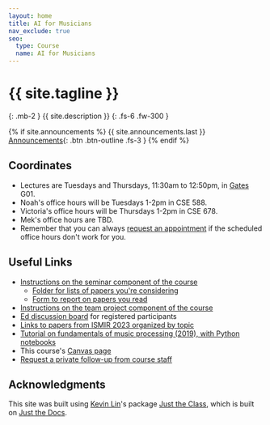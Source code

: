 ```yaml
---
layout: home
title: AI for Musicians
nav_exclude: true
seo:
  type: Course
  name: AI for Musicians
---
```


# {{ site.tagline }}
{: .mb-2 }
{{ site.description }}
{: .fs-6 .fw-300 }

{% if site.announcements %}
{{ site.announcements.last }}
[Announcements](announcements.md){: .btn .btn-outline .fs-3 }
{% endif %}

## Coordinates
- Lectures are Tuesdays and Thursdays, 11:30am to 12:50pm, in [Gates](https://www.washington.edu/classroom/CSE2+G01) G01.
- Noah's office hours will be Tuesdays 1-2pm in CSE 588. 
- Victoria's office hours will be Thursdays 1-2pm in CSE 678.
- Mek's office hours are TBD.
- Remember that you can always [request an appointment](https://nasmith.github.io/AI-for-musicians-winter24/followup/) if the scheduled office hours don't work for you.

## Useful Links

- [Instructions on the seminar component of the course](https://docs.google.com/document/d/1CBvGDv_P7EUHHDsKOh2kZangzLj61aNInrx80jiKIek/edit?usp=sharing)
  - [Folder for lists of papers you're considering](https://drive.google.com/drive/folders/1CVEQnPxVkI0ozd4TLZg6-Hd3Ny_4AYer?usp=drive_link)
  - [Form to report on papers you read](https://docs.google.com/forms/d/e/1FAIpQLSeyRSVqkMLdcV3qOaBzO6fmFOKG0l-QF8p0tyf4U88mg2aY_w/viewform)
- [Instructions on the team project component of the course](https://docs.google.com/document/d/197bJx7IOE_VGGcke7RsGjMY4sgMWoa5KvslMeb0iogs/edit?usp=sharing)
- [Ed discussion board](https://edstem.org/us/courses/50885/discussion/)
  for registered participants
- [Links to papers from ISMIR 2023 organized by topic](https://nasmith.github.io/AI-for-musicians-winter24/ismir23/)
- [Tutorial on fundamentals of music processing (2019), with Python notebooks](https://www.audiolabs-erlangen.de/resources/MIR/2019_TutorialFMP_ISMIR/) 
- This course's [Canvas page](https://canvas.uw.edu/courses/1696049)
- [Request a private follow-up from course staff](https://forms.gle/5eajeXB6XMRPS5aA9) 



## Acknowledgments

This site was built using [Kevin Lin](https://kevinl.info/about/)'s package [Just the Class](https://github.com/kevinlin1/just-the-class), which is built on [Just the Docs](https://pmarsceill.github.io/just-the-docs/).
